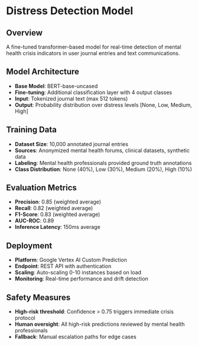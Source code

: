 # Distress Detection Model

## Overview
A fine-tuned transformer-based model for real-time detection of mental health crisis indicators in user journal entries and text communications.

## Model Architecture
- **Base Model**: BERT-base-uncased
- **Fine-tuning**: Additional classification layer with 4 output classes
- **Input**: Tokenized journal text (max 512 tokens)
- **Output**: Probability distribution over distress levels [None, Low, Medium, High]

## Training Data
- **Dataset Size**: 10,000 annotated journal entries
- **Sources**: Anonymized mental health forums, clinical datasets, synthetic data
- **Labeling**: Mental health professionals provided ground truth annotations
- **Class Distribution**: None (40%), Low (30%), Medium (20%), High (10%)


## Evaluation Metrics
- **Precision**: 0.85 (weighted average)
- **Recall**: 0.82 (weighted average)
- **F1-Score**: 0.83 (weighted average)
- **AUC-ROC**: 0.89
- **Inference Latency**: 150ms average

## Deployment
- **Platform**: Google Vertex AI Custom Prediction
- **Endpoint**: REST API with authentication
- **Scaling**: Auto-scaling 0-10 instances based on load
- **Monitoring**: Real-time performance and drift detection


## Safety Measures
- **High-risk threshold**: Confidence > 0.75 triggers immediate crisis protocol
- **Human oversight**: All high-risk predictions reviewed by mental health professionals
- **Fallback**: Manual escalation paths for edge cases

